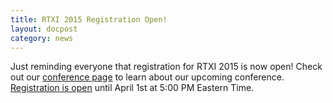 ```yaml
---
title: RTXI 2015 Registration Open!
layout: docpost
category: news
---
```


Just reminding everyone that registration for RTXI 2015 is now open! Check out our [conference page](/conference/) to learn about our upcoming conference. [Registration is open](http://petitinstitute.gatech.edu/rtxi-2015-workshop) until April 1st at 5:00 PM Eastern Time.  
